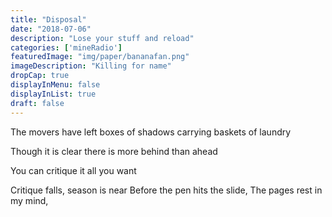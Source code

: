 ```yaml
---
title: "Disposal"
date: "2018-07-06"
description: "Lose your stuff and reload"
categories: ['mineRadio']
featuredImage: "img/paper/bananafan.png"
imageDescription: "Killing for name"
dropCap: true
displayInMenu: false
displayInList: true
draft: false
---
```


The movers have left
boxes of shadows
carrying baskets of laundry


Though it is clear there is more behind than ahead

You can critique it all you want

Critique falls, season is near
Before the pen hits the slide,
The pages rest in my mind, 